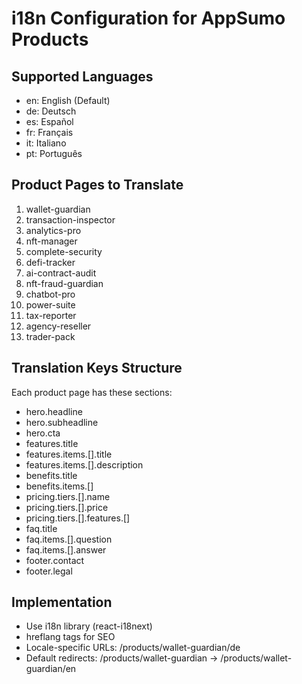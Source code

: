 # i18n Configuration for AppSumo Products

## Supported Languages
- en: English (Default)
- de: Deutsch
- es: Español
- fr: Français
- it: Italiano
- pt: Português

## Product Pages to Translate
1. wallet-guardian
2. transaction-inspector
3. analytics-pro
4. nft-manager
5. complete-security
6. defi-tracker
7. ai-contract-audit
8. nft-fraud-guardian
9. chatbot-pro
10. power-suite
11. tax-reporter
12. agency-reseller
13. trader-pack

## Translation Keys Structure
Each product page has these sections:
- hero.headline
- hero.subheadline
- hero.cta
- features.title
- features.items.[].title
- features.items.[].description
- benefits.title
- benefits.items.[]
- pricing.tiers.[].name
- pricing.tiers.[].price
- pricing.tiers.[].features.[]
- faq.title
- faq.items.[].question
- faq.items.[].answer
- footer.contact
- footer.legal

## Implementation
- Use i18n library (react-i18next)
- hreflang tags for SEO
- Locale-specific URLs: /products/wallet-guardian/de
- Default redirects: /products/wallet-guardian → /products/wallet-guardian/en
